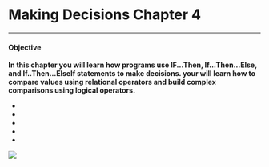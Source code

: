 # Making Decisions Chapter 4
<hr>
<h4>Objective</h4>
<b>In this chapter you will learn how programs use IF...Then, If...Then...Else, and If..Then...ElseIf statements to make decisions. your will learn how to compare values using relational operators and build complex comparisons using logical operators. </b>
<ul>
    <li></li>
    <li></li>
    <li></li>
    <li></li>
    <li></li>
 </ul>
<img src="https://www.tutorialspoint.com/vb.net/images/decision_making.jpg">
